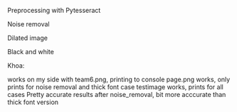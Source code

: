 Preprocessing with Pytesseract

Noise removal

Dilated image

Black and white

Khoa: 

works on my side with team6.png, printing to console
page.png works, only prints for noise removal and thick font case
testimage works, prints for all cases
Pretty accurate results after noise_removal, bit more acccurate than thick font version

